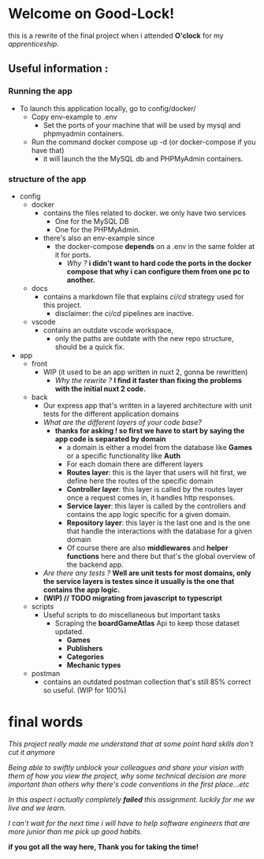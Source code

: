 # Welcome on Good-Lock!

this is a rewrite of the final project when i attended **O'clock** for my *apprenticeship*.

## Useful information :

### Running the app
- To launch this application locally, go to config/docker/
	- Copy env-example to .env 
		- Set the ports of your machine that will be used by mysql and phpmyadmin containers.
	- Run the command docker compose up -d (or docker-compose if you have that)
		- it will launch the the MySQL db and PHPMyAdmin containers.
### structure of the app
  -  config
	  - docker
		  - contains the files related to docker. we only have two services
			  - One for the MySQL DB
			  - One for the PHPMyAdmin.
		  - there's also an env-example since
			  -  the docker-compose **depends** on a .env in the same folder at it for ports.
				  - *Why ?* **i didn't want to hard code the ports in the docker compose that why i can configure them from one pc to another.** 
	  - docs
		  - contains a markdown file that explains *ci/cd* strategy used for this project. 
			  - disclaimer: the *ci/cd* pipelines are inactive.
	  - vscode
		  - contains an outdate vscode workspace, 
			  - only the paths are outdate with the new repo structure, should be a quick fix.
  - app
	  - front
		  - WIP (it used to be an app written in nuxt 2, gonna be rewritten)
			  - *Why the rewrite ?* **I find it faster than fixing the problems with the initial nuxt 2 code.** 
	  - back
		  - Our express app that's written in a layered architecture with unit tests for the different application                       domains 
		  - *What are the different layers of your code base?* 
			  - **thanks for asking ! so first we have to start by saying the app code is separated by domain**
				  - a domain is either a model from the database like **Games** or a specific functionality like **Auth**
				  - For each domain there are different layers
				  - **Routes layer**: this is the layer that users will hit first, we define here the routes of the specific domain 
				  - **Controller layer**: this layer is called by the routes layer once a request comes in, it handles http responses.
				  - **Service layer**: this layer is called by the controllers and contains the app logic specific for a given domain.
				  - **Repository layer**: this layer is the last one and is the one that handle the interactions with the database for a given domain
				  - Of course there are also **middlewares** and **helper functions** here and there but that's the global overview of the backend app.
		  - *Are there any tests ?* **Well are unit tests for most domains, only the service layers is testes since it usually is the one that contains the app logic.**
		  -  **(WIP) //  TODO migrating from javascript to typescript**
	  - scripts
		  - Useful scripts to do miscellaneous but important tasks
			  - Scraping the **boardGameAtlas** Api to keep those dataset updated.
				  - **Games**
				  - **Publishers**
				  - **Categories**
				  - **Mechanic types**
	  - postman
		  - contains an outdated postman collection that's still 85% correct so useful. (WIP for 100%) 


# final words

*This project really made me understand that at some point hard skills don't cut it anymore* 

*Being able to swiftly unblock your colleagues and share your vision with them of how you view the project, why some technical decision are more important than others why there's code conventions in the first place...etc*

*In this aspect i actually completely **failed** this assignment. luckily for me we live and we learn.*

*I can't wait for the next time i will have to help software engineers that are more junior than me pick up good habits.*

**if you got all the way here, Thank you for taking the time!**
